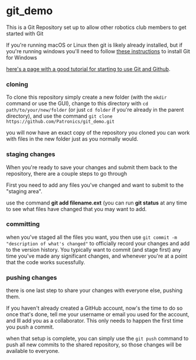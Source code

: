 # git_demo
This is a Git Repository set up to allow other robotics club members to get started with Git

If you're running macOS or Linux then git is likely already installed, but if you're running windows you'll need to follow [these instructions](windows.md) to install Git for Windows

[here's a page with a good tutorial for starting to use Git and Github](https://product.hubspot.com/blog/git-and-github-tutorial-for-beginners).


### cloning
To clone this repository simply create a new folder (with the ```mkdir``` command or use the GUI), 
change to this directory with ```cd path/to/your/new/folder``` (or just ```cd folder``` if you're already in the parent directory),
and use the command ```git clone https://github.com/Patronics/git_demo.git```

you will now have an exact copy of the repository you cloned
you can work with files in the new folder just as you normally would.

### staging changes
When you're ready to save your changes and submit them back to the repository, there are a couple steps to go through

First you need to add any files you've changed and want to submit to the "staging area".

use the command **git add filename.ext** (you can run **git status** at any time to see what files have changed that you may want to add.

### committing

when you've staged all the files you want, you then use ```git commit -m "description of what's changed"``` to officially record your changes and add to the version history.
You typically want to commit (and stage first) any time you've made any significant changes, and whenever you're at a point that the code works sucessfully.

### pushing changes

there is one last step to share your changes with everyone else, pushing them. 

If you haven't already created a GitHub account, now's the time to do so
once that's done, tell me your username or email you used for the account, and Ill add you as a collaborator. This only needs to happen the first time you push a commit.

when that setup is complete, you can simply use the ```git push``` command to push all new commits to the shared repository, so those changes will be available to everyone.
